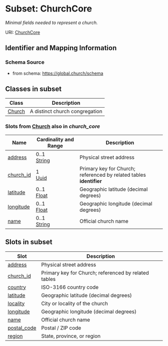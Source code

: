 # Subset: ChurchCore 


_Minimal fields needed to represent a church._



URI: [ChurchCore](ChurchCore.md)



## Identifier and Mapping Information






### Schema Source


* from schema: https://global.church/schema












        







        






        



        










        

        

        

        




        



        


























## Classes in subset

| Class | Description |
| --- | --- |
| [Church](Church.md) | A distinct church congregation |


### Slots from [Church](Church.md) also in _church_core_

| Name | Cardinality and Range | Description |
| ---  | ---  | --- |
| [address](address.md) | 0..1 <br/> [String](String.md) | Physical street address  |
| [church_id](church_id.md) | 1 <br/> [Uuid](Uuid.md) | Primary key for Church; referenced by related tables **identifier** |
| [latitude](latitude.md) | 0..1 <br/> [Float](Float.md) | Geographic latitude (decimal degrees)  |
| [longitude](longitude.md) | 0..1 <br/> [Float](Float.md) | Geographic longitude (decimal degrees)  |
| [name](name.md) | 0..1 <br/> [String](String.md) | Official church name  |




## Slots in subset

| Slot | Description |
| --- | --- |
| [address](address.md) | Physical street address |
| [church_id](church_id.md) | Primary key for Church; referenced by related tables |
| [country](country.md) | ISO-3166 country code |
| [latitude](latitude.md) | Geographic latitude (decimal degrees) |
| [locality](locality.md) | City or locality of the church |
| [longitude](longitude.md) | Geographic longitude (decimal degrees) |
| [name](name.md) | Official church name |
| [postal_code](postal_code.md) | Postal / ZIP code |
| [region](region.md) | State, province, or region |



